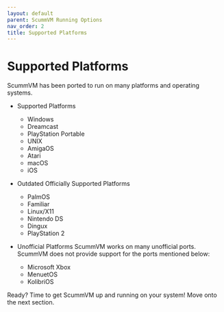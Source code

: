 ```yaml
---
layout: default
parent: ScummVM Running Options
nav_order: 2
title: Supported Platforms
---
```


# Supported Platforms

ScummVM has been ported to run on many platforms and operating systems.

- Supported Platforms
	- Windows
	- Dreamcast
	- PlayStation Portable
	- UNIX
	- AmigaOS
	- Atari
	- macOS
	- iOS

- Outdated Officially Supported Platforms
	- PalmOS
	- Familiar
	- Linux/X11
	- Nintendo DS
	- Dingux
	- PlayStation 2

- Unofficial Platforms
ScummVM works on many unofficial ports. ScummVM does not provide support for the ports mentioned below:
	- Microsoft Xbox
	- MenuetOS
	- KolibriOS


Ready? Time to get ScummVM up and running on your system! Move onto the next section.